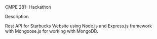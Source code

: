 CMPE 281- Hackathon

Description

Rest API for Starbucks Website using Node.js and Express.js framework with Mongoose.js for working with MongoDB. 

